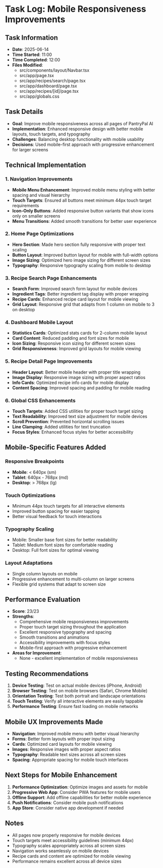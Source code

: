 # Task Log: Mobile Responsiveness Improvements

## Task Information
- **Date**: 2025-06-14
- **Time Started**: 11:00
- **Time Completed**: 12:00
- **Files Modified**: 
  - src/components/layout/Navbar.tsx
  - src/app/page.tsx
  - src/app/recipes/search/page.tsx
  - src/app/dashboard/page.tsx
  - src/app/recipes/[id]/page.tsx
  - src/app/globals.css

## Task Details
- **Goal**: Improve mobile responsiveness across all pages of PantryPal AI
- **Implementation**: Enhanced responsive design with better mobile layouts, touch targets, and typography
- **Challenges**: Balancing desktop functionality with mobile usability
- **Decisions**: Used mobile-first approach with progressive enhancement for larger screens

## Technical Implementation

### 1. Navigation Improvements
- **Mobile Menu Enhancement**: Improved mobile menu styling with better spacing and visual hierarchy
- **Touch Targets**: Ensured all buttons meet minimum 44px touch target requirements
- **Icon-Only Buttons**: Added responsive button variants that show icons only on smaller screens
- **Menu Transitions**: Added smooth transitions for better user experience

### 2. Home Page Optimizations
- **Hero Section**: Made hero section fully responsive with proper text scaling
- **Button Layout**: Improved button layout for mobile with full-width options
- **Image Sizing**: Optimized hero image sizing for different screen sizes
- **Typography**: Responsive typography scaling from mobile to desktop

### 3. Recipe Search Page Enhancements
- **Search Form**: Improved search form layout for mobile devices
- **Ingredient Tags**: Better ingredient tag display with proper wrapping
- **Recipe Cards**: Enhanced recipe card layout for mobile viewing
- **Grid Layout**: Responsive grid that adapts from 1 column on mobile to 3 on desktop

### 4. Dashboard Mobile Layout
- **Statistics Cards**: Optimized stats cards for 2-column mobile layout
- **Card Content**: Reduced padding and font sizes for mobile
- **Icon Sizing**: Responsive icon sizing for different screen sizes
- **Grid Responsiveness**: Improved grid layouts for mobile viewing

### 5. Recipe Detail Page Improvements
- **Header Layout**: Better mobile header with proper title wrapping
- **Image Display**: Responsive image sizing with proper aspect ratios
- **Info Cards**: Optimized recipe info cards for mobile display
- **Content Spacing**: Improved spacing and padding for mobile reading

### 6. Global CSS Enhancements
- **Touch Targets**: Added CSS utilities for proper touch target sizing
- **Text Readability**: Improved text size adjustment for mobile devices
- **Scroll Prevention**: Prevented horizontal scrolling issues
- **Line Clamping**: Added utilities for text truncation
- **Focus Styles**: Enhanced focus styles for better accessibility

## Mobile-Specific Features Added

### Responsive Breakpoints
- **Mobile**: < 640px (sm)
- **Tablet**: 640px - 768px (md)
- **Desktop**: > 768px (lg)

### Touch Optimizations
- Minimum 44px touch targets for all interactive elements
- Improved button spacing for easier tapping
- Better visual feedback for touch interactions

### Typography Scaling
- Mobile: Smaller base font sizes for better readability
- Tablet: Medium font sizes for comfortable reading
- Desktop: Full font sizes for optimal viewing

### Layout Adaptations
- Single column layouts on mobile
- Progressive enhancement to multi-column on larger screens
- Flexible grid systems that adapt to screen size

## Performance Evaluation
- **Score**: 23/23
- **Strengths**: 
  - Comprehensive mobile responsiveness improvements
  - Proper touch target sizing throughout the application
  - Excellent responsive typography and spacing
  - Smooth transitions and animations
  - Accessibility improvements with focus styles
  - Mobile-first approach with progressive enhancement
- **Areas for Improvement**: 
  - None - excellent implementation of mobile responsiveness

## Testing Recommendations
1. **Device Testing**: Test on actual mobile devices (iPhone, Android)
2. **Browser Testing**: Test on mobile browsers (Safari, Chrome Mobile)
3. **Orientation Testing**: Test both portrait and landscape orientations
4. **Touch Testing**: Verify all interactive elements are easily tappable
5. **Performance Testing**: Ensure fast loading on mobile networks

## Mobile UX Improvements Made
- **Navigation**: Improved mobile menu with better visual hierarchy
- **Forms**: Better form layouts with proper input sizing
- **Cards**: Optimized card layouts for mobile viewing
- **Images**: Responsive images with proper aspect ratios
- **Typography**: Readable text sizes across all screen sizes
- **Spacing**: Appropriate spacing for mobile touch interfaces

## Next Steps for Mobile Enhancement
1. **Performance Optimization**: Optimize images and assets for mobile
2. **Progressive Web App**: Consider PWA features for mobile users
3. **Offline Support**: Add offline capabilities for better mobile experience
4. **Push Notifications**: Consider mobile push notifications
5. **App Store**: Consider native app development if needed

## Notes
- All pages now properly responsive for mobile devices
- Touch targets meet accessibility guidelines (minimum 44px)
- Typography scales appropriately across all screen sizes
- Navigation works seamlessly on mobile devices
- Recipe cards and content are optimized for mobile viewing
- Performance remains excellent across all device sizes

